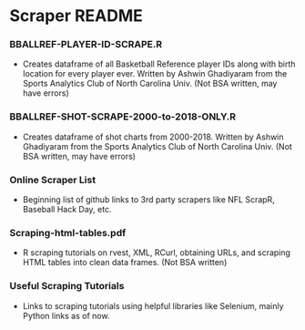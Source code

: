 # Scraper README

### BBALLREF-PLAYER-ID-SCRAPE.R
- Creates dataframe of all Basketball Reference player IDs along with birth location for every player ever. Written by Ashwin Ghadiyaram from the Sports Analytics Club of North Carolina Univ. (Not BSA written, may have errors)

### BBALLREF-SHOT-SCRAPE-2000-to-2018-ONLY.R
- Creates dataframe of shot charts from 2000-2018. Written by Ashwin Ghadiyaram from the Sports Analytics Club of North Carolina Univ. (Not BSA written, may have errors)

### Online Scraper List
- Beginning list of github links to 3rd party scrapers like NFL ScrapR, Baseball Hack Day, etc.

### Scraping-html-tables.pdf
- R scraping tutorials on rvest, XML, RCurl, obtaining URLs, and scraping HTML tables into clean data frames. (Not BSA written)

### Useful Scraping Tutorials
- Links to scraping tutorials using helpful libraries like Selenium, mainly Python links as of now.

